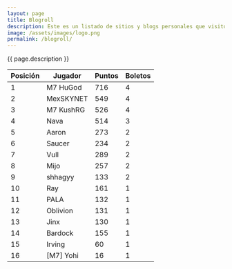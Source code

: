 ```yaml
---
layout: page
title: Blogroll
description: Este es un listado de sitios y blogs personales que visito y recomiendo. Muchos de ellos han servido como inspiración para mi trabajo.
image: /assets/images/logo.png
permalink: /blogroll/
---
```


<p class="text-center">{{ page.description }}</p>

| Posición | Jugador       | Puntos | Boletos |
|----------|---------------|--------|---------|
| 1        | M7 HuGod      | 716    | 4       |
| 2        | MexSKYNET     | 549    | 4       |
| 3        | M7 KushRG     | 526    | 4       |
| 4        | Nava          | 514    | 3       |
| 5        | Aaron         | 273    | 2       |
| 6        | Saucer        | 234    | 2       |
| 7        | Vull          | 289    | 2       |
| 8        | Mijo          | 257    | 2       |
| 9        | shhagyy       | 133    | 2       |
| 10       | Ray           | 161    | 1       |
| 11       | PALA          | 132    | 1       |
| 12       | Oblivion      | 131    | 1       |
| 13       | Jinx          | 130    | 1       |
| 14       | Bardock       | 155    | 1       |
| 15       | Irving        | 60     | 1       |
| 16       | [M7] Yohi     | 16     | 1       |
